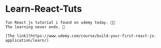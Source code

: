# Learn-React-Tuts

    fun React js tutorial i found on udemy today. 🤯🌈
    The learning never ends. 🚀

    [The link](https://www.udemy.com/course/build-your-first-react-js-application/learn/)